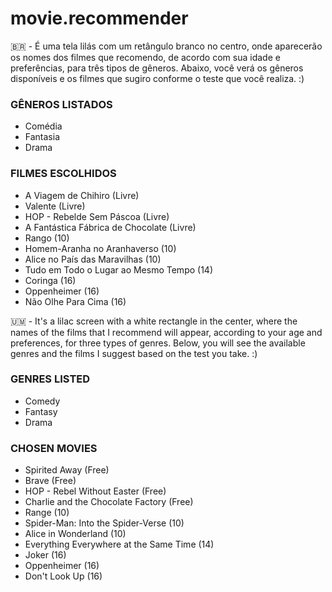 # movie.recommender

🇧🇷 - É uma tela lilás com um retângulo branco no centro, onde aparecerão os nomes dos filmes que recomendo, de acordo com sua idade e preferências, para três tipos de gêneros. Abaixo, você verá os gêneros disponíveis e os filmes que sugiro conforme o teste que você realiza. :)

### GÊNEROS LISTADOS
- Comédia
- Fantasia
- Drama

### FILMES ESCOLHIDOS
- A Viagem de Chihiro (Livre)
- Valente (Livre)
- HOP - Rebelde Sem Páscoa (Livre)
- A Fantástica Fábrica de Chocolate (Livre)
- Rango (10)
- Homem-Aranha no Aranhaverso (10)
- Alice no País das Maravilhas (10)
- Tudo em Todo o Lugar ao Mesmo Tempo (14)
- Coringa (16)
- Oppenheimer (16)
- Não Olhe Para Cima (16)

🇺🇲 -  It's a lilac screen with a white rectangle in the center, where the names of the films that I recommend will appear, according to your age and preferences, for three types of genres. Below, you will see the available genres and the films I suggest based on the test you take. :)
### GENRES LISTED
- Comedy
- Fantasy
- Drama

### CHOSEN MOVIES
- Spirited Away (Free)
- Brave (Free)
- HOP - Rebel Without Easter (Free)
- Charlie and the Chocolate Factory (Free)
- Range (10)
- Spider-Man: Into the Spider-Verse (10)
- Alice in Wonderland (10)
- Everything Everywhere at the Same Time (14)
- Joker (16)
- Oppenheimer (16)
- Don't Look Up (16)
